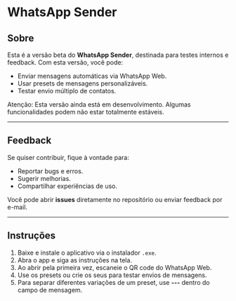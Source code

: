# WhatsApp Sender

## Sobre

Esta é a versão beta do **WhatsApp Sender**, destinada para testes internos e feedback. Com esta versão, você pode:

* Enviar mensagens automáticas via WhatsApp Web.
* Usar presets de mensagens personalizáveis.
* Testar envio múltiplo de contatos.

Atenção: Esta versão ainda está em desenvolvimento. Algumas funcionalidades podem não estar totalmente estáveis.

---

## Feedback

Se quiser contribuir, fique à vontade para:

* Reportar bugs e erros.
* Sugerir melhorias.
* Compartilhar experiências de uso.

Você pode abrir **issues** diretamente no repositório ou enviar feedback por e-mail.

---

## Instruções

1. Baixe e instale o aplicativo via o instalador `.exe`.
2. Abra o app e siga as instruções na tela.
3. Ao abrir pela primeira vez, escaneie o QR code do WhatsApp Web.
4. Use os presets ou crie os seus para testar envios de mensagens.
5. Para separar diferentes variações de um preset, use **---** dentro do campo de mensagem.
